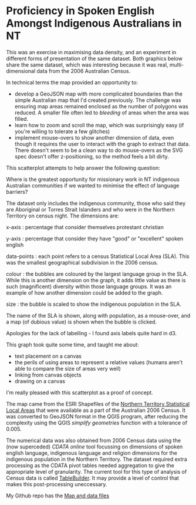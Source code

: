 <!--
.. title: Map of Spoken English Language Proficiency for Indigenous Australians in the NT
.. slug: d3-nt-sla-map
.. date: 2013/03/10 17:56:01
.. spellcheck_exceptions: 
.. tags: Technology
.. link: 
.. description: 
-->


Proficiency in Spoken English Amongst Indigenous Australians in NT
==================================================================

This was an exercise in maximising data density, and an experiment in different forms of presentation of the same dataset. Both graphics below share the same dataset, which was interesting because it was real, multi-dimensional data from the 2006 Australian Census.

In technical terms the map provided an opportunity to:

-   develop a GeoJSON map with more complicated boundaries than the simple Australian map that I'd created previously. The challenge was ensuring map areas remained enclosed as the number of polygons was reduced. A smaller file often led to *bleeding* of areas when the area was filled.
-   learn how to zoom and scroll the map, which was surprisingly easy (if you're willing to tolerate a few glitches)
-   implement mouse-overs to show another dimension of data, even though it requires the user to interact with the graph to extract that data. There doesn't seem to be a clean way to do mouse-overs as the SVG spec doesn't offer z-positioning, so the method feels a bit dirty.

<link rel="stylesheet" href="/assets/d3_nt_sla_map.css" />
<div id="d3_top_level_div_map"></div>

This scatterplot attempts to help answer the following question:

Where is the greatest opportunity for missionary work in NT indigenous Australian communities if we wanted to minimise the effect of language barriers?

<div id="d3_top_level_div_scatter"></div>

The dataset only includes the indigenous community, those who said they are Aboriginal or Torres Strait Islanders and who were in the Northern Territory on census night. The dimensions are:

x-axis
:   percentage that consider themselves protestant christian

y-axis
:   percentage that consider they have "good" or "excellent" spoken english

data-points
:   each point refers to a census Statistical Local Area (SLA). This was the smallest geographical subdivision in the 2006 census.

colour
:   the bubbles are coloured by the largest language group in the SLA. While this is another dimension on the graph, it adds little value as there is such (magnificent) diversity within those language groups. It was an example of how another dimension could be added to the graph.

size
:   the bubble is scaled to show the indigenous population in the SLA.

The name of the SLA is shown, along with population, as a mouse-over, and a map (of dubious value) is shown when the bubble is clicked.

Apologies for the lack of labelling - I found axis labels quite hard in d3.

This graph took quite some time, and taught me about:

-   text placement on a canvas
-   the perils of using areas to represent a relative values (humans aren't able to compare the size of areas very well)
-   linking from canvas objects
-   drawing on a canvas

I'm really pleased with this scatterplot as a proof of concept.

The map came from the ESRI Shapefiles of the [Northern Territory Statistical Local Areas](http://www.abs.gov.au/ausstats/abs@.nsf/DetailsPage/1259.0.30.0022006?OpenDocument) that were available as a part of the Australian 2006 Census. It was converted to GeoJSON format in the QGIS program, after reducing the complexity using the QGIS *simplify geometries* function with a tolerance of 0.005.

The numerical data was also obtained from 2006 Census data using the (now superceded) *CDATA online* tool focussing on dimensions of spoken english language, indigenous language and religion dimensions for the indigenous population in the Northern Territory. The dataset required extra processing as the CDATA pivot tables needed aggregation to give the appropriate level of granularity. The current tool for this type of analysis of Census data is called [TableBuilder](http://www.abs.gov.au/websitedbs/censushome.nsf/home/tablebuilder?opendocument&navpos=240). It may provide a level of control that makes this post-processing uneccessary.

My Github repo has the [Map and data files](https://github.com/edwinsteele/d3-projects/tree/master/data)

<script type="text/javascript" src="/d3-projects/lib/d3.v2.js"></script>
<script type="text/javascript" src="/assets/d3_nt_sla_map.js"></script>
<script type="text/javascript" src="/assets/d3_nt_sla_scatter.js"></script>

